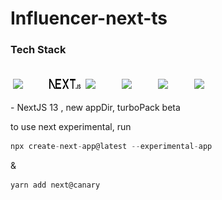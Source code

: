 # Influencer-next-ts

### Tech Stack

<br>
<div align='center' style='display: flex; width: 100%; justify-content: between;'>
<img style='padding: 4px;' src='https://raw.githubusercontent.com/sohanemon/influencer-next-ts/64ec72e60562fab8ba7cbe21409647fb6664baee/assets/readme/react-js-icon.svg' width='50px'/>
<img style='padding: 4px;' src='/assets/readme/nextjs-icon.png' width='50px'/>
<img style='padding: 4px;' src='https://raw.githubusercontent.com/sohanemon/influencer-next-ts/64ec72e60562fab8ba7cbe21409647fb6664baee/assets/readme/redux-icon.svg' width='50px'/>
<img style='padding: 4px;' src='https://raw.githubusercontent.com/sohanemon/influencer-next-ts/64ec72e60562fab8ba7cbe21409647fb6664baee/assets/readme/tailwind-css-icon.svg' width='50px'/>
<img style='padding: 4px;' src='https://raw.githubusercontent.com/sohanemon/influencer-next-ts/64ec72e60562fab8ba7cbe21409647fb6664baee/assets/readme/typescript-programming-language-icon.svg' width='50px'/>
<img style='padding: 4px;' src='https://raw.githubusercontent.com/sohanemon/influencer-next-ts/64ec72e60562fab8ba7cbe21409647fb6664baee/assets/readme/vercel-icon.svg' width='50px'/>
</div>
<br>
- NextJS 13 , new appDir, turboPack beta

to use next experimental, run

```js
npx create-next-app@latest --experimental-app
```

&

```js
yarn add next@canary
```
